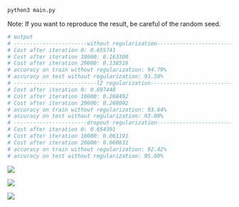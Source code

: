 ```python
python3 main.py
```
Note: If you want to reproduce the result, be careful of the random seed.

```python
# output
# -----------------------without regularization------------------------
# Cost after iteration 0: 0.655741
# Cost after iteration 10000: 0.163300
# Cost after iteration 20000: 0.138516
# accuracy on train without regularization: 94.79%
# accuracy on test without regularization: 91.50%
# --------------------------l2 regularization--------------------------
# Cost after iteration 0: 0.697448
# Cost after iteration 10000: 0.268492
# Cost after iteration 20000: 0.268092
# accuracy on train without regularization: 93.84%
# accuracy on test without regularization: 93.00%
# -----------------------dropout regularization-------------------------
# Cost after iteration 0: 0.654391
# Cost after iteration 10000: 0.061191
# Cost after iteration 20000: 0.060631
# accuracy on train without regularization: 92.42%
# accuracy on test without regularization: 95.00%
```

![](https://github.com/daniellaah/deeplearning.ai-step-by-step-guide/blob/master/02-Improving-Deep-Neural-Networks/week1/02-regularization/img/none-reg.png)

![](https://github.com/daniellaah/deeplearning.ai-step-by-step-guide/blob/master/02-Improving-Deep-Neural-Networks/week1/02-regularization/img/l2-reg.png)

![](https://github.com/daniellaah/deeplearning.ai-step-by-step-guide/blob/master/02-Improving-Deep-Neural-Networks/week1/02-regularization/img/dropout-reg.png)
